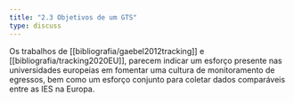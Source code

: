 ```yaml
---
title: "2.3 Objetivos de um GTS"
type: discuss
---
```

Os trabalhos de [[bibliografia/gaebel2012tracking]] e [[bibliografia/tracking2020EU]], parecem indicar um esforço presente nas universidades europeias em fomentar uma cultura de monitoramento de egressos, bem como um esforço conjunto para coletar dados comparáveis entre as IES na Europa.